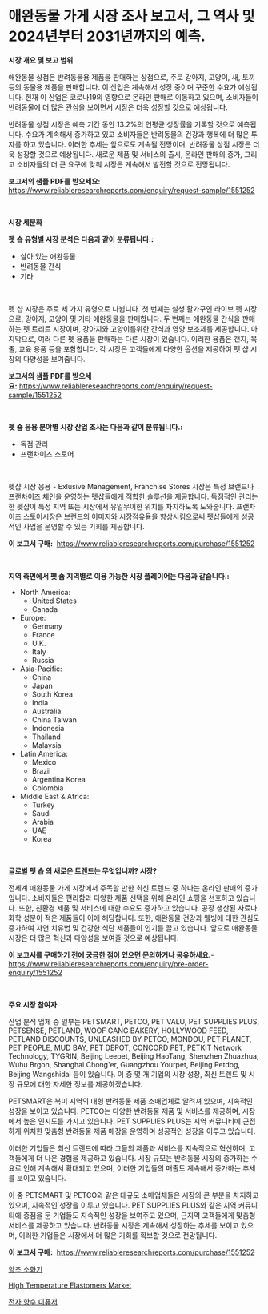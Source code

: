 <p><h1>애완동물 가게 시장 조사 보고서, 그 역사 및 2024년부터 2031년까지의 예측.</h1></p><p><strong>시장 개요 및 보고 범위</strong></p>
<p><p>애완동물 상점은 반려동물용 제품을 판매하는 상점으로, 주로 강아지, 고양이, 새, 토끼 등의 동물용 제품을 판매합니다. 이 산업은 계속해서 성장 중이며 꾸준한 수요가 예상됩니다. 현재 이 산업은 코로나19의 영향으로 온라인 판매로 이동하고 있으며, 소비자들이 반려동물에 더 많은 관심을 보이면서 시장은 더욱 성장할 것으로 예상됩니다.</p><p>반려동물 상점 시장은 예측 기간 동안 13.2%의 연평균 성장률을 기록할 것으로 예측됩니다. 수요가 계속해서 증가하고 있고 소비자들은 반려동물의 건강과 행복에 더 많은 투자를 하고 있습니다. 이러한 추세는 앞으로도 계속될 전망이며, 반려동물 상점 시장은 더욱 성장할 것으로 예상됩니다. 새로운 제품 및 서비스의 출시, 온라인 판매의 증가, 그리고 소비자들의 더 큰 요구에 맞춰 시장은 계속해서 발전할 것으로 전망됩니다.</p></p>
<p><strong>보고서의 샘플 PDF를 받으세요:</strong> <a href="https://www.reliableresearchreports.com/enquiry/request-sample/1551252">https://www.reliableresearchreports.com/enquiry/request-sample/1551252</a></p>
<p>&nbsp;</p>
<p><strong>시장 세분화</strong></p>
<p><strong>펫 숍 유형별 시장 분석은 다음과 같이 분류됩니다.:</strong></p>
<p><ul><li>살아 있는 애완동물</li><li>반려동물 간식</li><li>기타</li></ul></p>
<p>&nbsp;</p>
<p><p>펫 샵 시장은 주로 세 가지 유형으로 나뉩니다. 첫 번째는 실생 활가구인 라이브 펫 시장으로, 강아지, 고양이 및 기타 애완동물을 판매합니다. 두 번째는 애완동물 간식을 판매하는 펫 트리트 시장이며, 강아지와 고양이를위한 간식과 영양 보조제를 제공합니다. 마지막으로, 여러 다른 펫 용품을 판매하는 다른 시장이 있습니다. 이러한 용품은 갠지, 목줄, 교육 용품 등을 포함합니다. 각 시장은 고객들에게 다양한 옵션을 제공하여 펫 샵 시장의 다양성을 보여줍니다.</p></p>
<p><strong>보고서의 샘플 PDF를 받으세요:</strong>&nbsp;<a href="https://www.reliableresearchreports.com/enquiry/request-sample/1551252">https://www.reliableresearchreports.com/enquiry/request-sample/1551252</a></p>
<p>&nbsp;</p>
<p><strong> 펫 숍 응용 분야별 시장 산업 조사는 다음과 같이 분류됩니다.:</strong></p>
<p><ul><li>독점 관리</li><li>프랜차이즈 스토어</li></ul></p>
<p>&nbsp;</p>
<p><p>펫샵 시장 응용 - Exlusive Management, Franchise Stores 시장은 특정 브랜드나 프랜차이즈 체인을 운영하는 펫샵들에게 적합한 솔루션을 제공합니다. 독점적인 관리는 한 펫샵이 특정 지역 또는 시장에서 유일무이한 위치를 차지하도록 도와줍니다. 프랜차이즈 스토어시장은 브랜드의 이미지와 시장점유율을 향상시킴으로써 펫샵들에게 성공적인 사업을 운영할 수 있는 기회를 제공합니다.</p></p>
<p><strong>이 보고서 구매:</strong>&nbsp; <a href="https://www.reliableresearchreports.com/purchase/1551252">https://www.reliableresearchreports.com/purchase/1551252</a></p>
<p>&nbsp;</p>
<p><strong>지역 측면에서 펫 숍 지역별로 이용 가능한 시장 플레이어는 다음과 같습니다.:</strong></p>
<p><ul>
    <li>
        North America:
        <ul>
            <li>United States</li>
            <li>Canada</li>
        </ul>
    </li>
    <li>
        Europe:
        <ul>
            <li>Germany</li>
            <li>France</li>
            <li>U.K.</li>
            <li>Italy</li>
            <li>Russia</li>
        </ul>
    </li>
    <li>
        Asia-Pacific:
        <ul>
            <li>China</li>
            <li>Japan</li>
            <li>South Korea</li>
            <li>India</li>
            <li>Australia</li>
            <li>China Taiwan</li>
            <li>Indonesia</li>
            <li>Thailand</li>
            <li>Malaysia</li>
        </ul>
    </li>
    <li>
        Latin America:
        <ul>
            <li>Mexico</li>
            <li>Brazil</li>
            <li>Argentina Korea</li>
            <li>Colombia</li>
        </ul>
    </li>
    <li>
        Middle East & Africa:
        <ul>
            <li>Turkey</li>
            <li>Saudi</li>
            <li>Arabia</li>
            <li>UAE</li>
            <li>Korea</li>
        </ul>
    </li>
    </ul></p>
<p>&nbsp;</p>
<p><strong>글로벌 펫 숍 의 새로운 트렌드는 무엇입니까? 시장?</strong></p>
<p><p>전세계 애완동물 가게 시장에서 주목할 만한 최신 트렌드 중 하나는 온라인 판매의 증가입니다. 소비자들은 편리함과 다양한 제품 선택을 위해 온라인 쇼핑을 선호하고 있습니다. 또한, 친환경 제품 및 서비스에 대한 수요도 증가하고 있습니다. 공장 생산된 사료나 화학 성분이 적은 제품들이 이에 해당합니다. 또한, 애완동물 건강과 웰빙에 대한 관심도 증가하여 자연 치유법 및 건강한 식단 제품들이 인기를 끌고 있습니다. 앞으로 애완동물 시장은 더 많은 혁신과 다양성을 보여줄 것으로 예상됩니다.</p></p>
<p><strong>이 보고서를 구매하기 전에 궁금한 점이 있으면 문의하거나 공유하세요.</strong>- <a href="https://www.reliableresearchreports.com/enquiry/pre-order-enquiry/1551252">https://www.reliableresearchreports.com/enquiry/pre-order-enquiry/1551252</a></p>
<p>&nbsp;</p>
<p><strong>주요 시장 참여자</strong></p>
<p><p>산업 분석 업체 중 일부는 PETSMART, PETCO, PET VALU, PET SUPPLIES PLUS, PETSENSE, PETLAND, WOOF GANG BAKERY, HOLLYWOOD FEED, PETLAND DISCOUNTS, UNLEASHED BY PETCO, MONDOU, PET PLANET, PET PEOPLE, MUD BAY, PET DEPOT, CONCORD PET, PETKIT Network Technology, TYGRIN, Beijing Leepet, Beijing HaoTang, Shenzhen Zhuazhua, Wuhu Brgon, Shanghai Chong'er, Guangzhou Yourpet, Beijing Petdog, Beijing Wangshidai 등이 있습니다. 이 중 몇 개 기업의 시장 성장, 최신 트렌드 및 시장 규모에 대한 자세한 정보를 제공하겠습니다.</p><p>PETSMART은 북미 지역의 대형 반려동물 제품 소매업체로 알려져 있으며, 지속적인 성장을 보이고 있습니다. PETCO는 다양한 반려동물 제품 및 서비스를 제공하며, 시장에서 높은 인지도를 가지고 있습니다. PET SUPPLIES PLUS는 지역 커뮤니티에 근접하게 위치한 맞춤형 반려동물 제품 매장을 운영하며 성공적인 성장을 이루고 있습니다.</p><p>이러한 기업들은 최신 트렌드에 따라 그들의 제품과 서비스를 지속적으로 혁신하며, 고객들에게 더 나은 경험을 제공하고 있습니다. 시장 규모는 반려동물 시장의 증가하는 수요로 인해 계속해서 확대되고 있으며, 이러한 기업들의 매출도 계속해서 증가하는 추세를 보이고 있습니다.</p><p>이 중 PETSMART 및 PETCO와 같은 대규모 소매업체들은 시장의 큰 부분을 차지하고 있으며, 지속적인 성장을 이루고 있습니다. PET SUPPLIES PLUS와 같은 지역 커뮤니티에 중점을 둔 기업들도 지속적인 성장을 보여주고 있으며, 근지역 고객들에게 맞춤형 서비스를 제공하고 있습니다. 반려동물 시장은 계속해서 성장하는 추세를 보이고 있으며, 이러한 기업들은 시장에서 더 많은 기회를 확보할 것으로 전망됩니다.</p></p>
<p><strong>이 보고서 구매:</strong>&nbsp;&nbsp;<a href="https://www.reliableresearchreports.com/purchase/1551252">https://www.reliableresearchreports.com/purchase/1551252</a></p>
<p><p><a href="https://github.com/darrellockm3ytan895656/Market-Research-Report-List-1/blob/main/59941046722.md">양초 소화기</a></p><p><a href="https://butternut-bug-553.notion.site/High-Temperature-Elastomers-Market-Size-Furnishes-Valuable-Information-Encompassing-Market-Share-Ma-c69e2ac50f094f958b2b80927f883e9a">High Temperature Elastomers Market</a></p><p><a href="https://github.com/oajzkywllm460/Market-Research-Report-List-1/blob/main/81034206723.md">전자 향수 디퓨저</a></p></p>
